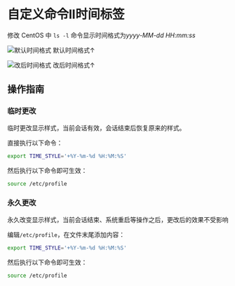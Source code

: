 # 自定义命令ll时间标签

修改 CentOS 中 `ls -l` 命令显示时间格式为*yyyy-MM-dd HH:mm:ss*

![默认时间格式](https://user-images.githubusercontent.com/16408325/84004829-c5ff6f00-a99e-11ea-9cc3-0d98776c71d4.png)
默认时间格式↑

![改后时间格式](https://user-images.githubusercontent.com/16408325/84004834-c7309c00-a99e-11ea-8cb9-48fdce83c902.png)
改后时间格式↑

## 操作指南
### 临时更改

临时更改显示样式，当前会话有效，会话结束后恢复原来的样式。

直接执行以下命令：
```bash
export TIME_STYLE='+%Y-%m-%d %H:%M:%S'
```

然后执行以下命令即可生效：
```bash
source /etc/profile
```

### 永久更改

永久改变显示样式，当前会话结束、系统重启等操作之后，更改后的效果不受影响

编辑`/etc/profile`，在文件末尾添加内容：
```bash
export TIME_STYLE='+%Y-%m-%d %H:%M:%S'
```

然后执行以下命令即可生效：
```bash
source /etc/profile
```
